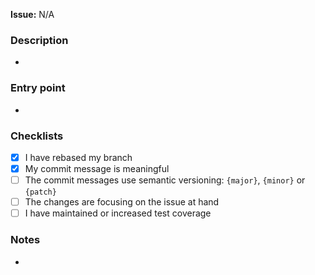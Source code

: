 __Issue:__ N/A <!-- #issue number -->

### Description
<!-- A short summary of changes -->

-

### Entry point
<!-- Where should the reviewer start in order to properly understand the PR? -->

-

### Checklists

- [x] I have rebased my branch
- [x] My commit message is meaningful
- [ ] The commit messages use semantic versioning: ```{major}```, ```{minor}``` or ```{patch}```
- [ ] The changes are focusing on the issue at hand
- [ ] I have maintained or increased test coverage

### Notes

-
<!-- Any additional remarks you may have. -->
